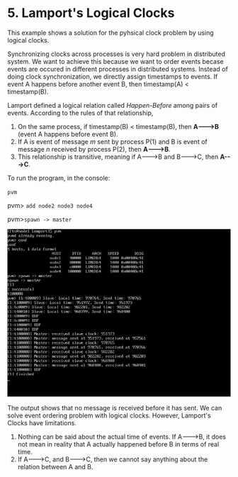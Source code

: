 # 5. Lamport's Logical Clocks

This example shows a solution for the pyhsical clock problem by using logical clocks.

Synchronizing clocks across processes is very hard problem in distributed system. We want to achieve this because we want to order events becase events are occured in different processes in distributed systems. Instead of doing clock synchronization, we directly assign timestamps to events. If event A happens before another event B, then timestamp(A) < timestamp(B).

Lamport defined a logical relation called *Happen-Before* among pairs of events. According to the rules of that relationship,
1. On the same process,	if timestamp(B) < timestamp(B), then **A--->B** (event A happens before event B).
2. If A is event of message *m* sent by process P(1) and B is event of message *n* received by process P(2), then **A--->B**.
3. This relationship is transitive, meaning if A--->B and B--->C, then **A--->C**.

To run the program, in the console:

`pvm`

pvm> `add node2 node3 node4`

pvm>`spawn -> master`

![alt text](https://github.com/demiralpatacan/pvm/blob/master/LamportClocks/img1.png "img1")

The output shows that no message is received before it has sent. We can solve event ordering problem with logical clocks. However, Lamport's Clocks have limitations.

1. Nothing can be said about the actual time of events. If A--->B, it does not mean in reality that A actually happened before B in terms of real time.
2. If A--->C, and B--->C, then we cannot say anything about the relation between A and B.
